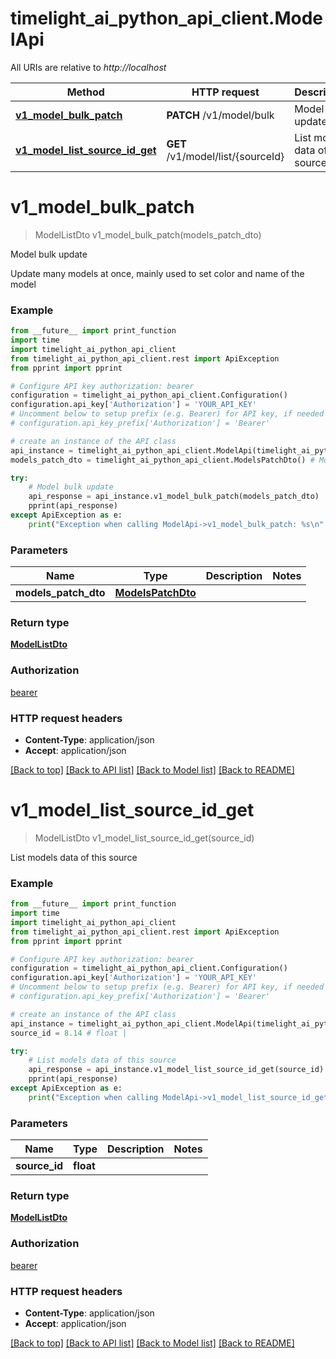 # timelight_ai_python_api_client.ModelApi

All URIs are relative to *http://localhost*

Method | HTTP request | Description
------------- | ------------- | -------------
[**v1_model_bulk_patch**](ModelApi.md#v1_model_bulk_patch) | **PATCH** /v1/model/bulk | Model bulk update
[**v1_model_list_source_id_get**](ModelApi.md#v1_model_list_source_id_get) | **GET** /v1/model/list/{sourceId} | List models data of this source


# **v1_model_bulk_patch**
> ModelListDto v1_model_bulk_patch(models_patch_dto)

Model bulk update

Update many models at once, mainly used to set color and name of the model

### Example
```python
from __future__ import print_function
import time
import timelight_ai_python_api_client
from timelight_ai_python_api_client.rest import ApiException
from pprint import pprint

# Configure API key authorization: bearer
configuration = timelight_ai_python_api_client.Configuration()
configuration.api_key['Authorization'] = 'YOUR_API_KEY'
# Uncomment below to setup prefix (e.g. Bearer) for API key, if needed
# configuration.api_key_prefix['Authorization'] = 'Bearer'

# create an instance of the API class
api_instance = timelight_ai_python_api_client.ModelApi(timelight_ai_python_api_client.ApiClient(configuration))
models_patch_dto = timelight_ai_python_api_client.ModelsPatchDto() # ModelsPatchDto | 

try:
    # Model bulk update
    api_response = api_instance.v1_model_bulk_patch(models_patch_dto)
    pprint(api_response)
except ApiException as e:
    print("Exception when calling ModelApi->v1_model_bulk_patch: %s\n" % e)
```

### Parameters

Name | Type | Description  | Notes
------------- | ------------- | ------------- | -------------
 **models_patch_dto** | [**ModelsPatchDto**](ModelsPatchDto.md)|  | 

### Return type

[**ModelListDto**](ModelListDto.md)

### Authorization

[bearer](../README.md#bearer)

### HTTP request headers

 - **Content-Type**: application/json
 - **Accept**: application/json

[[Back to top]](#) [[Back to API list]](../README.md#documentation-for-api-endpoints) [[Back to Model list]](../README.md#documentation-for-models) [[Back to README]](../README.md)

# **v1_model_list_source_id_get**
> ModelListDto v1_model_list_source_id_get(source_id)

List models data of this source

### Example
```python
from __future__ import print_function
import time
import timelight_ai_python_api_client
from timelight_ai_python_api_client.rest import ApiException
from pprint import pprint

# Configure API key authorization: bearer
configuration = timelight_ai_python_api_client.Configuration()
configuration.api_key['Authorization'] = 'YOUR_API_KEY'
# Uncomment below to setup prefix (e.g. Bearer) for API key, if needed
# configuration.api_key_prefix['Authorization'] = 'Bearer'

# create an instance of the API class
api_instance = timelight_ai_python_api_client.ModelApi(timelight_ai_python_api_client.ApiClient(configuration))
source_id = 8.14 # float | 

try:
    # List models data of this source
    api_response = api_instance.v1_model_list_source_id_get(source_id)
    pprint(api_response)
except ApiException as e:
    print("Exception when calling ModelApi->v1_model_list_source_id_get: %s\n" % e)
```

### Parameters

Name | Type | Description  | Notes
------------- | ------------- | ------------- | -------------
 **source_id** | **float**|  | 

### Return type

[**ModelListDto**](ModelListDto.md)

### Authorization

[bearer](../README.md#bearer)

### HTTP request headers

 - **Content-Type**: application/json
 - **Accept**: application/json

[[Back to top]](#) [[Back to API list]](../README.md#documentation-for-api-endpoints) [[Back to Model list]](../README.md#documentation-for-models) [[Back to README]](../README.md)

